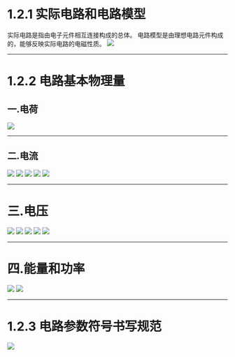 # 1.2.1 实际电路和电路模型

实际电路是指由电子元件相互连接构成的总体。
电路模型是由理想电路元件构成的，能够反映实际电路的电磁性质。
![](Pasted%20image%2020250917210104.png)

---

# 1.2.2 电路基本物理量

## 一.电荷
![](Pasted%20image%2020250917210801.png)

---

## 二.电流
![](Pasted%20image%2020250917210859.png)
![](Pasted%20image%2020250917210914.png)
![](Pasted%20image%2020250917210943.png)
![](Pasted%20image%2020250917211001.png)
![](Pasted%20image%2020250917211012.png)

---

# 三.电压
![](Pasted%20image%2020250917211038.png)
![](Pasted%20image%2020250917211120.png)
![](Pasted%20image%2020250917211138.png)
![](Pasted%20image%2020250917211157.png)
![](Pasted%20image%2020250917211434.png)

---

# 四.能量和功率
![](Pasted%20image%2020250917211725.png)
![](Pasted%20image%2020250917211855.png)

---

# 1.2.3 电路参数符号书写规范
![](Pasted%20image%2020250917212203.png)
